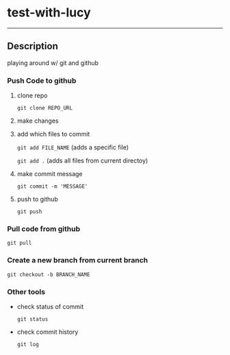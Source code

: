 # test-with-lucy
---
## Description
playing around w/ git and github



### Push Code to github
1. clone repo

    `git clone REPO_URL`

2. make changes
3. add which files to commit

    `git add FILE_NAME` (adds a specific file)

    `git add .` (adds all files from current directoy)

4. make commit message

    `git commit -m 'MESSAGE'`

5. push to github

    `git push`


### Pull code from github
`git pull`


### Create a new branch from current branch
`git checkout -b BRANCH_NAME`


### Other tools
- check status of commit

    `git status`
    
- check commit history

    `git log`
    
 

